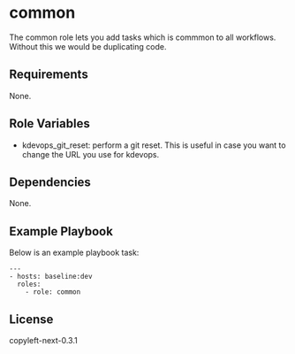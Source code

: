common
======

The common role lets you add tasks which is commmon to all workflows.
Without this we would be duplicating code.

Requirements
------------

None.

Role Variables
--------------

  * kdevops_git_reset: perform a git reset. This is useful in case you want
	to change the URL you use for kdevops.

Dependencies
------------

None.

Example Playbook
----------------

Below is an example playbook task:

```
---
- hosts: baseline:dev
  roles:
    - role: common
```

License
-------

copyleft-next-0.3.1
